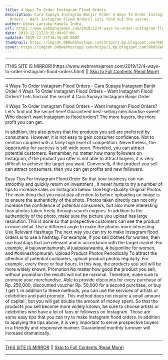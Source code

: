 ```yaml
---
title: 4 Ways To Order Instagram Flood Orders
description: Cara Supaya Instagram Banjir Order 4 Ways To Order Instagram Flood
  Orders - Want Instagram Flood Orders? Lets find out the secret
author: Dimas Lanjaka Kumala Indra
url: https://www.webmanajemen.com/2019/12/4-ways-to-order-instagram-flood-orders.html
date: 2019-12-21T23:35:04+07:00
updated: 2019-12-21T16:35:00.000Z
thumbnail: https://imgcdn.000webhostapp.com/https/1.bp.blogspot.com/98958e6fc59437efea5d2a1af93856a5.jpeg
cover: https://imgcdn.000webhostapp.com/https/1.bp.blogspot.com/98958e6fc59437efea5d2a1af93856a5.jpeg
---
```


<hr/> [THIS SITE IS MIRROR](https://www.webmanajemen.com/2019/12/4-ways-to-order-instagram-flood-orders.html) || <a href="https://www.webmanajemen.com/2019/12/4-ways-to-order-instagram-flood-orders.html" rel="follow" class="button" id="read-more">Skip to Full Contents (Read More)</a> <hr/> 4 Ways To Order Instagram Flood Orders - Cara Supaya Instagram Banjir Order 4 Ways To Order Instagram Flood Orders - Want Instagram Flood Orders? Lets find out the secret 4 Cara Supaya Instagram Banjir Order



  4 Ways To Order Instagram Flood Orders - Want Instagram Flood Orders?  Let's find out the secret here!  Guaranteed best-selling merchandise sweet!  Who doesn't want Instagram to flood orders?  The more buyers, the more profit you can get. 

  In addition, this also proves that the products you sell are preferred by consumers.  However, it is not easy to gain consumer confidence.  Not to mention coupled with a fairly high level of competition. 
  Nevertheless, the opportunity for success is still wide open.  Provided, you can attract potential customers. 
  Remember, no matter how many followers on Instagram, if the product you offer is not able to attract buyers, it is very difficult to achieve the target you want. 
  Conversely, if the product you sell can attract consumers, then you can get profits and new followers. 

Easy Tips For Instagram Flood Order
  So that your business can run smoothly and quickly return on investment , it never hurts to try a number of tips to increase sales on Instagram below. 
Use High-Quality Original Photos
  The main thing that you must pay attention to before uploading an image is to ensure the authenticity of the photo.  Photos taken directly can not only increase the confidence of potential consumers, but also more interesting than photos taken freely through search engines. 
  In addition to the authenticity of the photo, make sure the picture you upload has large resolution.  This is done so that prospective customers can see the product in more detail.  Use a different angle to make the photos more interesting. 
Use Relevant Hashtags
  The next way you can try to make Instagram flood orders is to use a hashtag. 
  For example, if you sell clothes for women, then use hashtags that are relevant and in accordance with the target market.  For example, # bajuwanitamurah, # jualpakaiwanita, # bajuonline for women, and #onlineshopmurah. 
Upload Product Photos Periodically
  To attract the attention of potential customers, upload product photos regularly.  For example, every three or four hours.  In this way, the products you sell will be more widely known. 
Promotion
  No matter how good the product you sell, without promotion the results will not be maximal. 
  Therefore, make sure to promote your merchandise.  Able to provide discounts for every purchase of Rp.  250,000, discounted voucher Rp.  50,000 for a second purchase, or buy 1 get 1. 
  In addition to these methods, you can use the services of artists or celebrities and paid promote.  This method does not require a small amount of capital , but you will get double the amount of money spent. 
  So that the products you sell become more widely known, be sure to choose artists or celebrities who have a lot of fans or followers on Instagram. 
  Those are some easy tips that you can try to make Instagram flood orders. 
  In addition to applying the tips above, it is very important to serve prospective buyers in a friendly and responsive manner.  Guaranteed monthly turnover will increase dramatically. <hr/> [THIS SITE IS MIRROR](https://www.webmanajemen.com/2019/12/4-ways-to-order-instagram-flood-orders.html) || <a href="https://www.webmanajemen.com/2019/12/4-ways-to-order-instagram-flood-orders.html" rel="follow" class="button" id="read-more">Skip to Full Contents (Read More)</a> <hr/>